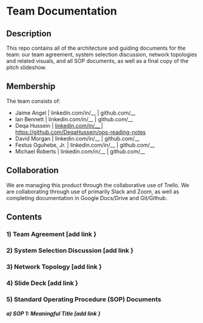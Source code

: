 # Team Documentation

## Description
This repo contains all of the architecture and guiding documents for the team: our team agreement, system selection discussion, network topologies and related visuals, and all SOP documents, as well as a final copy of the pitch slideshow.

## Membership
The team consists of:
 - Jaime Angel | linkedin.com/in/__ | github.com/__
 - Ian Bennett | linkedin.com/in/__ | github.com/__
 - Deqa Hussein | [linkedin.com/in/__ ](https://www.linkedin.com/in/deqa-hussein-408196144/)| https://github.com/DeqaHussein/ops-reading-notes
 - David Morgan | linkedin.com/in/__ | github.com/__
 - Festus Oguhebe, Jr. | linkedin.com/in/__ | github.com/__
 - Michael Roberts | linkedin.com/in/__ | github.com/__

## Collaboration
We are managing this product through the collaborative use of Trello. We are collaborating through use of primarily Slack and Zoom, as well as completing documentation in Google Docs/Drive and Git/Github.

## Contents

### 1) Team Agreement [add link }
### 2) System Selection Discussion [add link }
### 3) Network Topology [add link }
### 4) Slide Deck [add link }
### 5) Standard Operating Procedure (SOP) Documents
  ##### a) SOP 1: Meaningful Title [add link }
